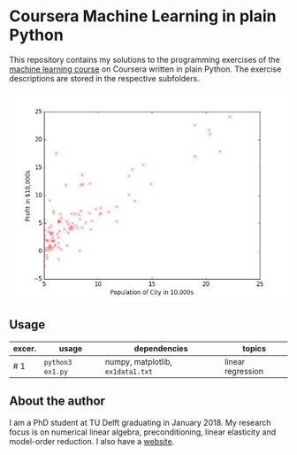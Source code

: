 # Coursera Machine Learning in plain Python

This repository contains my solutions to the programming exercises of the [machine learning course] on Coursera written in plain Python. The exercise descriptions are stored in the respective subfolders.

![motivation_pic](machine-learning-ex1/ex1-python/ex1.png)


Usage
-----

| excer. | usage | dependencies | topics |
|---|---|---|---|
| # 1  | `python3 ex1.py` | numpy, matplotlib, `ex1data1.txt`  | linear regression |


About the author
----------------
I am a PhD student at TU Delft graduating in January 2018. My research focus is on numerical linear algebra, preconditioning, linear elasticity and model-order reduction. I also have a [website].

[machine learning course]: https://www.coursera.org/learn/machine-learning
[website]: http://www.manuelbaumann.de
